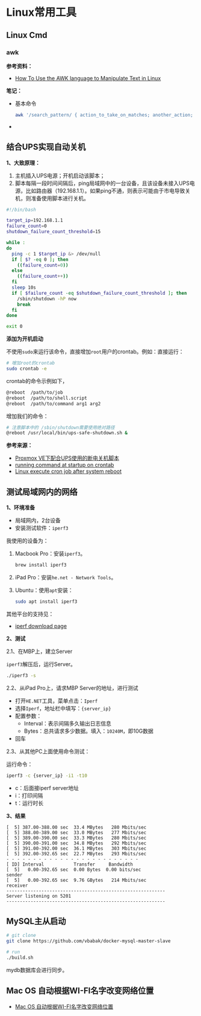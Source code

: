 # Linux常用工具



## Linux Cmd



### awk

**参考资料：**

- [How To Use the AWK language to Manipulate Text in Linux](https://www.digitalocean.com/community/tutorials/how-to-use-the-awk-language-to-manipulate-text-in-linux)

**笔记：**

- 基本命令

  ```bash
  awk '/search_pattern/ { action_to_take_on_matches; another_action; }' file_to_parse
  ```

  

- 



## 结合UPS实现自动关机

**1、大致原理：**

1. 主机插入UPS电源；开机启动该脚本；
1. 脚本每隔一段时间间隔后，ping局域网中的一台设备，且该设备未接入UPS电源，比如路由器（192.168.1.1）。如果ping不通，则表示可能由于市电导致关机，则准备使用脚本进行关机。



```bash
#!/bin/bash

target_ip=192.168.1.1
failure_count=0
shutdown_failure_count_threshold=15

while :
do
  ping -c 1 $target_ip &> /dev/null
  if [ $? -eq 0 ]; then
    ((failure_count=0))
  else
    ((failure_count++))
  fi
  sleep 10s
  if [ $failure_count -eq $shutdown_failure_count_threshold ]; then
    /sbin/shutdown -hP now
    break
  fi
done

exit 0
```

**添加为开机启动**

不使用`sudo`来运行该命令，直接增加`root`用户的crontab。例如：直接运行：

```bash
# 增加root的crontab
sudo crontab -e
```

crontab的命令示例如下，

```bash
@reboot  /path/to/job
@reboot  /path/to/shell.script
@reboot  /path/to/command arg1 arg2
```

增加我们的命令：

```bash
# 注意脚本中的 /sbin/shutdown需要使用绝对路径
@reboot /usr/local/bin/ups-safe-shutdown.sh &
```

**参考来源：**

- [Proxmox VE下配合UPS使用的断电关机脚本](https://juejin.im/post/6874098313839575047)
- [running command  at startup on crontab](https://askubuntu.com/questions/735935/running-command-at-startup-on-crontab)
- [Linux execute cron job after system reboot](https://www.cyberciti.biz/faq/linux-execute-cron-job-after-system-reboot/)


## 测试局域网内的网络

**1、环境准备**

- 局域网内，2台设备
- 安装测试软件：`iperf3`

我使用的设备为：
1. Macbook Pro：安装`iperf3`。

   ```bash
   brew install iperf3
   ```

2. iPad Pro：安装`he.net - Network Tools`。

3. Ubuntu：使用`apt`安装：

   ```bash
   sudo apt install iperf3
   ```

其他平台的支持见：

- [iperf download page](https://iperf.fr/iperf-download.php)

**2、测试**

2.1、在MBP上，建立Server

`iperf3`解压后，运行Server。

```bash
./iperf3 -s
```

2.2、从iPad Pro上，请求MBP Server的地址，进行测试


- 打开`HE.NET`工具，菜单点击：`Iperf`
- 选择`Iperf`，地址栏中填写：`{server_ip}`
- 配置参数：
  - Interval：表示间隔多久输出日志信息
  - Bytes：总共请求多少数据。填入：`10240M`，即10G数据
- 回车


2.3、从其他PC上面使用命令测试：

运行命令：

```bash
iperf3 -c {server_ip} -i1 -t10
```

- c：后面接iperf server地址
- i：打印间隔
- t：运行时长



**3、结果**


```
[  5] 387.00-388.00 sec  33.4 MBytes   280 Mbits/sec
[  5] 388.00-389.00 sec  33.0 MBytes   277 Mbits/sec
[  5] 389.00-390.00 sec  33.3 MBytes   280 Mbits/sec
[  5] 390.00-391.00 sec  34.8 MBytes   292 Mbits/sec
[  5] 391.00-392.00 sec  36.1 MBytes   303 Mbits/sec
[  5] 392.00-392.65 sec  22.7 MBytes   293 Mbits/sec
- - - - - - - - - - - - - - - - - - - - - - - - -
[ ID] Interval           Transfer     Bandwidth
[  5]   0.00-392.65 sec  0.00 Bytes  0.00 bits/sec                  sender
[  5]   0.00-392.65 sec  9.76 GBytes   214 Mbits/sec                  receiver
-----------------------------------------------------------
Server listening on 5201
-----------------------------------------------------------
```


## MySQL主从启动

```bash
# git clone
git clone https://github.com/vbabak/docker-mysql-master-slave

# run
./build.sh
```


mydb数据库会进行同步。


## Mac OS 自动根据WI-FI名字改变网络位置

- [Mac OS 自动根据WI-FI名字改变网络位置](https://razeencheng.com/post/auto-change-network-location-base-on-name-of-wifi.html)



